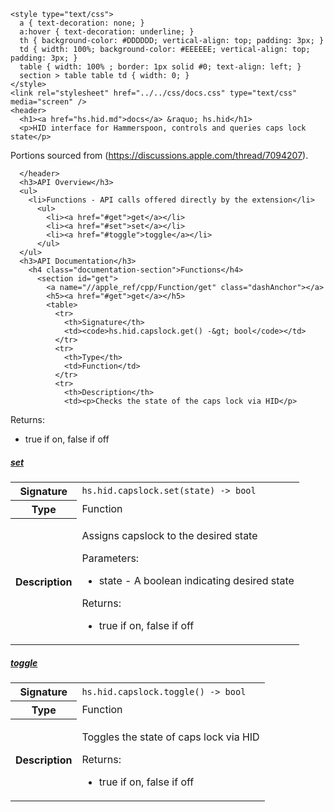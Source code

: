     <style type="text/css">
      a { text-decoration: none; }
      a:hover { text-decoration: underline; }
      th { background-color: #DDDDDD; vertical-align: top; padding: 3px; }
      td { width: 100%; background-color: #EEEEEE; vertical-align: top; padding: 3px; }
      table { width: 100% ; border: 1px solid #0; text-align: left; }
      section > table table td { width: 0; }
    </style>
    <link rel="stylesheet" href="../../css/docs.css" type="text/css" media="screen" />
    <header>
      <h1><a href="hs.hid.md">docs</a> &raquo; hs.hid</h1>
      <p>HID interface for Hammerspoon, controls and queries caps lock state</p>
<p>Portions sourced from (<a href="https://discussions.apple.com/thread/7094207">https://discussions.apple.com/thread/7094207</a>).</p>

      </header>
      <h3>API Overview</h3>
      <ul>
        <li>Functions - API calls offered directly by the extension</li>
          <ul>
            <li><a href="#get">get</a></li>
            <li><a href="#set">set</a></li>
            <li><a href="#toggle">toggle</a></li>
          </ul>
      </ul>
      <h3>API Documentation</h3>
        <h4 class="documentation-section">Functions</h4>
          <section id="get">
            <a name="//apple_ref/cpp/Function/get" class="dashAnchor"></a>
            <h5><a href="#get">get</a></h5>
            <table>
              <tr>
                <th>Signature</th>
                <td><code>hs.hid.capslock.get() -&gt; bool</code></td>
              </tr>
              <tr>
                <th>Type</th>
                <td>Function</td>
              </tr>
              <tr>
                <th>Description</th>
                <td><p>Checks the state of the caps lock via HID</p>
<p>Returns:</p>
<ul>
<li>true if on, false if off</li>
</ul>
</td>
              </tr>
            </table>
          </section>
          <section id="set">
            <a name="//apple_ref/cpp/Function/set" class="dashAnchor"></a>
            <h5><a href="#set">set</a></h5>
            <table>
              <tr>
                <th>Signature</th>
                <td><code>hs.hid.capslock.set(state) -&gt; bool</code></td>
              </tr>
              <tr>
                <th>Type</th>
                <td>Function</td>
              </tr>
              <tr>
                <th>Description</th>
                <td><p>Assigns capslock to the desired state</p>
<p>Parameters:</p>
<ul>
<li>state - A boolean indicating desired state</li>
</ul>
<p>Returns:</p>
<ul>
<li>true if on, false if off</li>
</ul>
</td>
              </tr>
            </table>
          </section>
          <section id="toggle">
            <a name="//apple_ref/cpp/Function/toggle" class="dashAnchor"></a>
            <h5><a href="#toggle">toggle</a></h5>
            <table>
              <tr>
                <th>Signature</th>
                <td><code>hs.hid.capslock.toggle() -&gt; bool</code></td>
              </tr>
              <tr>
                <th>Type</th>
                <td>Function</td>
              </tr>
              <tr>
                <th>Description</th>
                <td><p>Toggles the state of caps lock via HID</p>
<p>Returns:</p>
<ul>
<li>true if on, false if off</li>
</ul>
</td>
              </tr>
            </table>
          </section>

